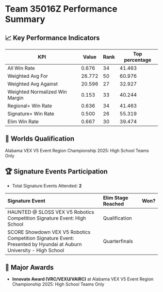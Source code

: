 # Team 35016Z Performance Summary

## 📈 Key Performance Indicators
| KPI | Value | Rank | Top percentage |
| --- | ----- | ---- | ----- |
| All Win Rate | 0.676 | 34 | 41.463 |
| Weighted Avg For | 26.772 | 50 | 60.976 |
| Weighted Avg Against | 20.596 | 27 | 32.927 |
| Weighted Normalized Win Margin | 0.153 | 33 | 40.244 |
| Regional+ Win Rate | 0.636 | 34 | 41.463 |
| Signature+ Win Rate | 0.500 | 26 | 55.319 |
| Elim Win Rate | 0.667 | 30 | 39.474 |


## 🎯 Worlds Qualification
Alabama VEX V5 Event Region Championship 2025: High School Teams Only

## 🏆 Signature Events Participation
- Total Signature Events Attended: **2**

| Signature Event | Elim Stage Reached | Won? |
|:----------------|:-------------------|:----|
| HAUNTED @ SLOSS VEX V5 Robotics Competition Signature Event: High School | Qualification |  |
| SCORE Showdown VEX V5 Robotics Competition Signature Event: Presented by Hyundai at Auburn University - High School | Quarterfinals |  |


## 🥇 Major Awards
- **Innovate Award (VRC/VEXU/VAIRC)** at Alabama VEX V5 Event Region Championship 2025: High School Teams Only

